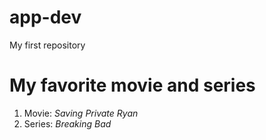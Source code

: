 # app-dev
My first repository

# My favorite movie and series
1. Movie: *Saving Private Ryan*
2. Series: *Breaking Bad*
